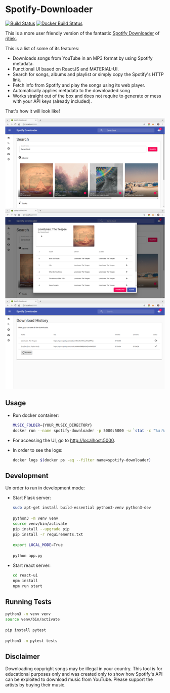 # Spotify-Downloader

[![Build Status](https://travis-ci.com/alvsanand/spotify-downloader.svg?branch=master)](https://travis-ci.com/alvsanand/spotify-downloader)
[![Docker Build Status](https://img.shields.io/docker/build/alvsanand/spotify-downloader.svg)](https://cloud.docker.com/u/alvsanand/repository/docker/alvsanand/spotify-downloader)

This is a more user friendly version of the fantastic [Spotify Downloader](https://github.com/ritiek/spotify-downloader) of [ritiek](https://github.com/ritiek).

This is a list of some of its features:

- Downloads songs from YouTube in an MP3 format by using Spotify metadata.
- Functional UI based on ReactJS and MATERIAL-UI.
- Search for songs, albums and playlist or simply copy the Spotify's HTTP link.
- Fetch info from Spotify and play the songs using its web player.
- Automatically applies metadata to the downloaded song
- Works straight out of the box and does not require to generate or mess with your API keys (already included).

That's how it will look like!

![snapshot_1](https://github.com/alvsanand/spotify-downloader/raw/master/snapshot_1.png)
![snapshot_2](https://github.com/alvsanand/spotify-downloader/raw/master/snapshot_2.png)
![snapshot_3](https://github.com/alvsanand/spotify-downloader/raw/master/snapshot_3.png)

## Usage

- Run docker container:

    ``` bash
    MUSIC_FOLDER={YOUR_MUSIC_DIRECTORY}
    docker run --name spotify-downloader -p 5000:5000 -u `stat -c "%u:%g" $MUSIC_FOLDER` -d -v $MUSIC_FOLDER:/music alvsanand/spotify-downloader
    ```

- For accessing the UI, go to [http://localhost:5000](http://localhost:5000).
- In order to see the logs:

    ``` bash
    docker logs $(docker ps -aq --filter name=spotify-downloader)
    ```

## Development

Un order to run in development mode:

- Start Flask server:

    ``` bash
    sudo apt-get install build-essential python3-venv python3-dev

    python3 -m venv venv
    source venv/bin/activate
    pip install --upgrade pip
    pip install -r requirements.txt

    export LOCAL_MODE=True

    python app.py
    ```

- Start react server:

    ``` bash
    cd react-ui
    npm install
    npm run start
    ```

## Running Tests

``` bash
python3 -m venv venv
source venv/bin/activate

pip install pytest

python3 -m pytest tests
```

## Disclaimer

Downloading copyright songs may be illegal in your country.
This tool is for educational purposes only and was created only to show
how Spotify's API can be exploited to download music from YouTube.
Please support the artists by buying their music.
